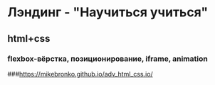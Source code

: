 # Лэндинг - "Научиться учиться"
## html+css
### flexbox-вёрстка, позиционирование, iframe, animation
###<https://mikebronko.github.io/adv_html_css.io/>
